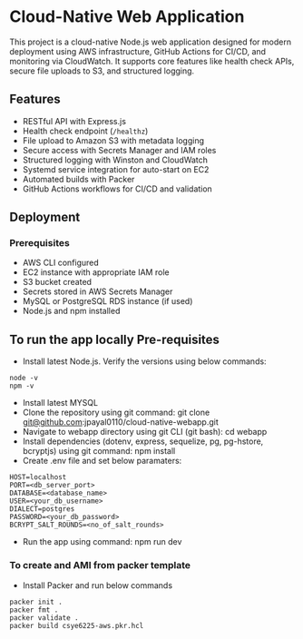 # Cloud-Native Web Application

This project is a cloud-native Node.js web application designed for modern deployment using AWS infrastructure, GitHub Actions for CI/CD, and monitoring via CloudWatch. It supports core features like health check APIs, secure file uploads to S3, and structured logging.


## Features

- RESTful API with Express.js
- Health check endpoint (`/healthz`)
- File upload to Amazon S3 with metadata logging
- Secure access with Secrets Manager and IAM roles
- Structured logging with Winston and CloudWatch
- Systemd service integration for auto-start on EC2
- Automated builds with Packer
- GitHub Actions workflows for CI/CD and validation

## Deployment

### Prerequisites

- AWS CLI configured
- EC2 instance with appropriate IAM role
- S3 bucket created
- Secrets stored in AWS Secrets Manager
- MySQL or PostgreSQL RDS instance (if used)
- Node.js and npm installed

## To run the app locally Pre-requisites

- Install latest Node.js. Verify the versions using below commands:
```
node -v
npm -v
```
- Install latest MYSQL
- Clone the repository using git command: git clone git@github.com:jpayal0110/cloud-native-webapp.git
- Navigate to webapp directory using git CLI (git bash): cd webapp
- Install dependencies (dotenv, express, sequelize, pg, pg-hstore, bcryptjs) using git command: npm install
- Create .env file and set below paramaters:
```
HOST=localhost
PORT=<db_server_port>
DATABASE=<database_name>
USER=<your_db_username>
DIALECT=postgres
PASSWORD=<your_db_password>
BCRYPT_SALT_ROUNDS=<no_of_salt_rounds>
```
- Run the app using command: npm run dev

### To create and AMI from packer template
- Install Packer and run below commands
```
packer init .
packer fmt .
packer validate .
packer build csye6225-aws.pkr.hcl
```

